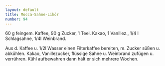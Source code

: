 ```yaml
---
layout: default
title: Mocca-Sahne-Likör
number: 94
---
```


60 g feingem. Kaffee, 90 g Zucker, 1 Teel. Kakao, 1 Vanillez., 1/4 l Schlagsahne, 1/4l Weinbrand.

Aus d. Kaffee u. 1/2l Wasser einen Filterkaffee bereiten, m. Zucker süßen u. abkühlen. Kakao, Vanillezucker, flüssige Sahne u. Weinbrand zufügen u. verrühren. Kühl aufbewahren dann hält er sich mehrere Wochen.

